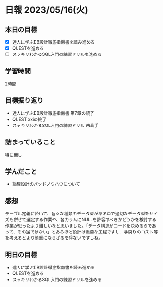 # 日報 2023/05/16(火)

## 本日の目標
- [x] 達人に学ぶDB設計徹底指南書を読み進める
- [x] QUESTを進める
- [ ] スッキリわかるSQL入門の練習ドリルを進める

## 学習時間
2時間

## 目標振り返り
- 達人に学ぶDB設計徹底指南書 第7章の読了
- QUEST xxiの終了
- スッキリわかるSQL入門の練習ドリル 未着手

## 詰まっていること
特に無し

## 学んだこと
- 論理設計のバッドノウハウについて

## 感想
テーブル定義に於いて、色々な種類のデータ型がある中で適切なデータ型をサイズも併せて選定する作業や、各カラムにNULLを許容すべきかどうかを検討する作業が思ったより難しいなと思いました。「データ構造がコードを決めるのであって、その逆ではない」とあるほど設計は重要な工程ですし、手戻りのコスト等を考えるとより慎重にならざるを得ないですしね。

## 明日の目標
- 達人に学ぶDB設計徹底指南書を読み進める
- QUESTを進める
- スッキリわかるSQL入門の練習ドリルを進める
